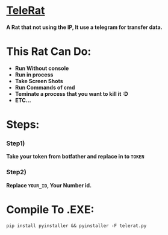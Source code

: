 # [TeleRat](https://github.com/SarbazVatan/TeleRat)

**A Rat that not using the IP, It use a telegram for transfer data.**


# This Rat Can Do:
* **Run Without console**
* **Run in process**
* **Take Screen Shots**
* **Run Commands of cmd**
* **Teminate a process that you want to kill it :D**
* **ETC...**

# Steps:
### Step1)
**Take your token from botfather and replace in to `TOKEN`**

### Step2)
**Replace `YOUR_ID`, Your Number id.**



# Compile To .EXE:
```
pip install pyinstaller && pyinstaller -F telerat.py
```
